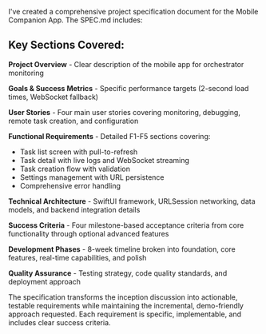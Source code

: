 I've created a comprehensive project specification document for the Mobile Companion App. The SPEC.md includes:

## Key Sections Covered:

**Project Overview** - Clear description of the mobile app for orchestrator monitoring

**Goals & Success Metrics** - Specific performance targets (2-second load times, WebSocket fallback)

**User Stories** - Four main user stories covering monitoring, debugging, remote task creation, and configuration

**Functional Requirements** - Detailed F1-F5 sections covering:
- Task list screen with pull-to-refresh
- Task detail with live logs and WebSocket streaming  
- Task creation flow with validation
- Settings management with URL persistence
- Comprehensive error handling

**Technical Architecture** - SwiftUI framework, URLSession networking, data models, and backend integration details

**Success Criteria** - Four milestone-based acceptance criteria from core functionality through optional advanced features

**Development Phases** - 8-week timeline broken into foundation, core features, real-time capabilities, and polish

**Quality Assurance** - Testing strategy, code quality standards, and deployment approach

The specification transforms the inception discussion into actionable, testable requirements while maintaining the incremental, demo-friendly approach requested. Each requirement is specific, implementable, and includes clear success criteria.
